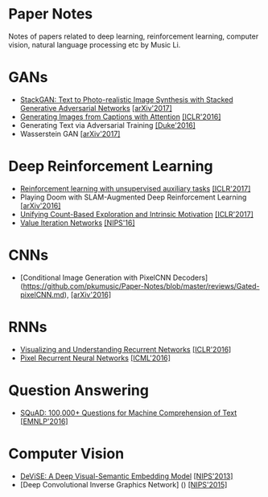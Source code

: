 # Paper Notes
Notes of papers related to deep learning, reinforcement learning, computer vision, natural language processing etc by Music Li.

# GANs
* [StackGAN: Text to Photo-realistic Image Synthesis with Stacked Generative Adversarial Networks](https://github.com/pkumusic/Paper-Reviews/blob/master/reviews/StackGAN.md) [[arXiv'2017]](https://arxiv.org/abs/1612.03242)
* [Generating Images from Captions with Attention](https://github.com/pkumusic/Paper-Reviews/blob/master/reviews/AlignDRAW.md) [[ICLR'2016]](https://arxiv.org/abs/1511.02793)
* Generating Text via Adversarial Training [[Duke'2016]](http://people.duke.edu/~yz196/pdf/textgan.pdf)
* Wasserstein GAN [[arXiv'2017]](https://arxiv.org/abs/1701.07875)

# Deep Reinforcement Learning
* [Reinforcement learning with unsupervised auxiliary tasks](https://github.com/pkumusic/Paper-Reviews/blob/master/reviews/DRL-Aux.md) [[ICLR'2017]](https://deepmind.com/blog/reinforcement-learning-unsupervised-auxiliary-tasks/)
* Playing Doom with SLAM-Augmented Deep Reinforcement Learning [[arXiv'2016]](https://arxiv.org/abs/1612.00380)
* [Unifying Count-Based Exploration and Intrinsic Motivation](https://github.com/pkumusic/Paper-Notes/blob/master/reviews/CountBased.md) [[ICLR'2017]](https://arxiv.org/abs/1606.01868)
* [Value Iteration Networks]() [[NIPS'16]](https://arxiv.org/abs/1602.02867)

# CNNs
* [Conditional Image Generation with PixelCNN Decoders] (https://github.com/pkumusic/Paper-Notes/blob/master/reviews/Gated-pixelCNN.md), [[arXiv'2016]](https://arxiv.org/abs/1606.05328)

# RNNs
* [Visualizing and Understanding Recurrent Networks](https://github.com/pkumusic/Paper-Reviews/blob/master/reviews/VisRNN.md) [[ICLR'2016]](https://arxiv.org/abs/1506.02078)
* [Pixel Recurrent Neural Networks](https://github.com/pkumusic/Paper-Notes/blob/master/reviews/pixelRNN.md) [[ICML'2016]](https://arxiv.org/abs/1601.06759)

# Question Answering
* [SQuAD: 100,000+ Questions for Machine Comprehension of Text](https://github.com/pkumusic/Paper-Notes/blob/master/reviews/Squad.md) [[EMNLP'2016]](https://arxiv.org/abs/1606.05250)

# Computer Vision
* [DeViSE: A Deep Visual-Semantic Embedding Model](https://github.com/pkumusic/Paper-Notes/blob/master/reviews/DeViSE.md) [[NIPS'2013]](https://papers.nips.cc/paper/5204-devise-a-deep-visual-semantic-embedding-model)
* [Deep Convolutional Inverse Graphics Network] () [[NIPS'2015]](https://arxiv.org/abs/1503.03167)
